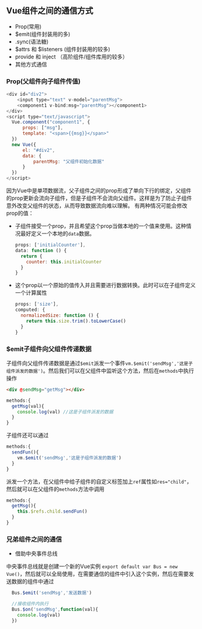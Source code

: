 ## Vue组件之间的通信方式

* Prop(常用)
* $emit(组件封装用的多)
* .sync(语法糖)
* $attrs 和 $listeners (组件封装用的较多)
* provide 和 inject （高阶组件/组件库用的较多）
* 其他方式通信

### Prop(父组件向子组件传值)
```javascript
<div id="div2">
    <input type="text" v-model="parentMsg">
    <component1 v-bind:msg="parentMsg"></component1>
</div>
<script type="text/javascript">
  Vue.component("component1", {
      props: ["msg"],
      template: "<span>{{msg}}</span>"
  })
  new Vue({
      el: "#div2",
      data: {
          parentMsg: "父组件初始化数据"
      }
  })
</script>
```
因为Vue中是单项数据流，父子组件之间的prop形成了单向下行的绑定，父组件的prop更新会流向子组件，但是子组件不会流向父组件。这样是为了防止子组件意外改变父组件的状态，从而导致数据流向难以理解。
有两种情况可能会修改prop的值：
* 子组件接受一个prop，并且希望这个prop当做本地的一个值来使用。这种情况最好定义一个本地的`data`数据。

  ```javascript
  props: ['initialCounter'],
  data: function () {
    return {
      counter: this.initialCounter
    }
  }
  ```
* 这个prop以一个原始的值传入并且需要进行数据转换。此时可以在子组件定义一个计算属性

  ```javascript
  props: ['size'],
  computed: {
    normalizedSize: function () {
      return this.size.trim().toLowerCase()
    }
  }
  ```

### $emit子组件向父组件传递数据

子组件向父组件传递数据是通过`$emit`派发一个事件`vm.$emit('sendMsg','这是子组件派发的数据')`。然后我们可以在父组件中监听这个方法，然后在`methods`中执行操作


```html
<div @sendMsg="getMsg"></div>
```
```javascript
methods:{
  getMsg(val){
    console.log(val) //这是子组件派发的数据
  }
}
```

子组件还可以通过
```javascript
methods:{
  sendFun(){
    vm.$emit('sendMsg','这是子组件派发的数据')
  }
}
```
派发一个方法，在父组件中给子组件的自定义标签加上`ref`属性如`res="child"`，然后就可以在父组件的`methods`方法中调用

```javascript
methods:{
  getMsg(){
    this.$refs.child.sendFun()
  }
}
```

### 兄弟组件之间的通信
  * 借助中央事件总线

  中央事件总线就是创建一个新的Vue实例 `export default var Bus = new Vue()`，然后就可以全局使用，在需要通信的组件中引入这个实例，然后在需要发送数据的组件中通过
  ```javascript
    Bus.$emit('sendMsg','发送数据')

    //接收组件内执行
    Bus.$on('sendMsg',function(val){
      console.log(val)
    })
  ```
